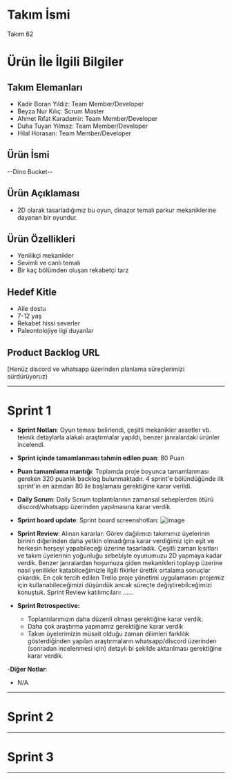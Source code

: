 # **Takım İsmi**

Takım 62

# Ürün İle İlgili Bilgiler

## Takım Elemanları

- Kadir Boran Yıldız: Team Member/Developer
- Beyza Nur Kılıç: Scrum Master
- Ahmet Rıfat Karademir: Team Member/Developer
- Duha Tuyan Yılmaz: Team Member/Developer
- Hilal Horasan: Team Member/Developer
## Ürün İsmi

--Dino Bucket--

## Ürün Açıklaması

- 2D olarak tasarladığımız bu oyun, dinazor temalı parkur mekaniklerine dayanan bir oyundur.

## Ürün Özellikleri

- Yenilikçi mekanikler
- Sevimli ve canlı temalı
- Bir kaç bölümden oluşan rekabetçi tarz

## Hedef Kitle

- Aile dostu
- 7-12 yaş 
- Rekabet hissi severler
- Paleontolojiye ilgi duyanlar

## Product Backlog URL

[Henüz discord ve whatsapp üzerinden planlama süreçlerimizi sürdürüyoruz)

---

# Sprint 1

- **Sprint Notları**: Oyun teması belirlendi, çeşitli mekanikler assetler vb. teknik detaylarla alakalı araştırmalar yapıldı, benzer janralardaki ürünler incelendi.
- **Sprint içinde tamamlanması tahmin edilen puan**: 80 Puan
- **Puan tamamlama mantığı**: Toplamda proje boyunca tamamlanması gereken 320 puanlık backlog bulunmaktadır. 4 sprint'e bölündüğünde ilk sprint'in en azından 80 ile başlaması gerektiğine karar verildi.
- **Daily Scrum**: Daily Scrum toplantılarının zamansal sebeplerden ötürü discord/whatsapp üzerinden yapılmasına karar verdik.
- **Sprint board update**: Sprint board screenshotları:
  ![image](https://github.com/l4NGEL/googleAkademiBootcamp/assets/91789133/ba6bf0ac-c5b8-46e2-9638-4425ac836596)

- **Sprint Review**: 
Alınan kararlar: Görev dağılımızı takımımız üyelerinin birinin diğerinden daha yetkin olmadığına karar verdiğimiz için eşit ve herkesin herşeyi yapabileceği üzerine tasarladık. Çeşitli zaman kısıtları ve takım üyelerinin yoğunluğu sebebiyle oyunumuzu 2D yapmaya kadar verdik. Benzer janralardan hoşumuza giden mekanikleri toplayıp üzerine nasıl yenilikler katabilceğimizle ilgili fikirler ürettik ortalama sonuçlar çıkardık. En çok tercih edilen Trello proje yönetimi uygulamasını projemiz için kullanabileceğimizi düşündük ancak süreçte değiştirebilceğimizi konuştuk. Sprint Review katılımcıları: ......

- **Sprint Retrospective:**
  - Toplantılarımızın daha düzenli olması gerektiğine karar verdik.
  - Daha çok araştırma yapmamız gerektiğine karar verdik
  - Takım üyelerimizin müsait olduğu zaman dilimleri farklılık gösterdiğinden yapılan araştırmaların whatsapp/discord üzerinden (sonradan incelenmesi için) detaylı bi şekilde aktarılması gerektiğine karar verdik.

-**Diğer Notlar**:
- N/A

---

# Sprint 2


---

# Sprint 3

---
